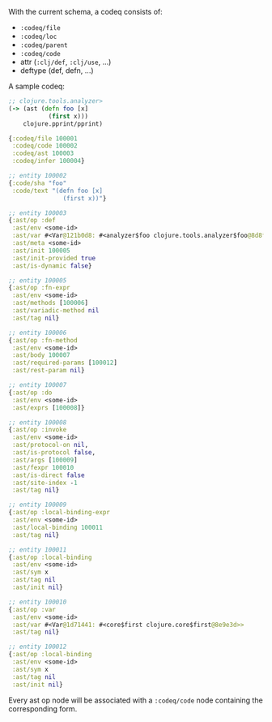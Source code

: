 With the current schema, a codeq consists of:
- `:codeq/file`
- `:codeq/loc`
- `:codeq/parent`
- `:codeq/code`
- attr (`:clj/def`, `:clj/use`, ...)
- deftype (def, defn, ...)

A sample codeq:

```clj
;; clojure.tools.analyzer>
(-> (ast (defn foo [x]
           (first x)))
    clojure.pprint/pprint)

{:codeq/file 100001
 :codeq/code 100002
 :codeq/ast 100003
 :codeq/infer 100004}

;; entity 100002
{:code/sha "foo"
 :code/text "(defn foo [x]
               (first x))"}

;; entity 100003
{:ast/op :def
 :ast/env <some-id>
 :ast/var #<Var@121b0d8: #<analyzer$foo clojure.tools.analyzer$foo@8d8fce>>
 :ast/meta <some-id>
 :ast/init 100005
 :ast/init-provided true
 :ast/is-dynamic false}

;; entity 100005
{:ast/op :fn-expr
 :ast/env <some-id>
 :ast/methods [100006]
 :ast/variadic-method nil
 :ast/tag nil}

;; entity 100006
{:ast/op :fn-method
 :ast/env <some-id>
 :ast/body 100007
 :ast/required-params [100012]
 :ast/rest-param nil}

;; entity 100007
{:ast/op :do
 :ast/env <some-id>
 :ast/exprs [100008]}

;; entity 100008
{:ast/op :invoke
 :ast/env <some-id>
 :ast/protocol-on nil,
 :ast/is-protocol false,
 :ast/args [100009]
 :ast/fexpr 100010
 :ast/is-direct false
 :ast/site-index -1
 :ast/tag nil}

;; entity 100009
{:ast/op :local-binding-expr
 :ast/env <some-id>
 :ast/local-binding 100011
 :ast/tag nil}

;; entity 100011
{:ast/op :local-binding
 :ast/env <some-id>
 :ast/sym x
 :ast/tag nil
 :ast/init nil}

;; entity 100010
{:ast/op :var
 :ast/env <some-id>
 :ast/var #<Var@1d71441: #<core$first clojure.core$first@8e9e3d>>
 :ast/tag nil}

;; entity 100012
{:ast/op :local-binding
 :ast/env <some-id>
 :ast/sym x
 :ast/tag nil
 :ast/init nil}
```

Every ast op node will be associated with a `:codeq/code` node
containing the corresponding form.
